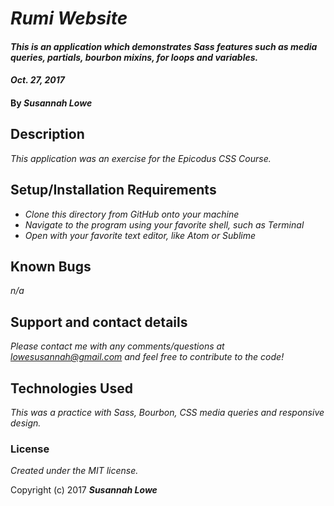# _Rumi Website_

#### _This is an application which demonstrates Sass features such as media queries, partials, bourbon mixins, for loops and variables._

#### _Oct. 27, 2017_

#### By _**Susannah Lowe**_

## Description

_This application was an exercise for the Epicodus CSS Course._

##  Setup/Installation Requirements

* _Clone this directory from GitHub onto your machine_
* _Navigate to the program using your favorite shell, such as Terminal_
* _Open with your favorite text editor, like Atom or Sublime_


## Known Bugs

_n/a_

## Support and contact details

_Please contact me with any comments/questions at lowesusannah@gmail.com and feel free to contribute to the code!_

## Technologies Used

_This was a practice with Sass, Bourbon, CSS media queries and responsive design._

### License

*Created under the MIT license.*

Copyright (c) 2017 **_Susannah Lowe_**
